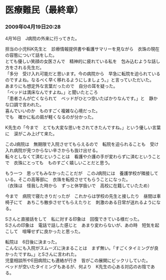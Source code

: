 # 医療難民（最終章）
### 2009年04月19日20:28

4月16日　J病院の外来に行ってきた。

担当の小児科K先生と　診療情報提供書や看護サマリーを見ながら　衣珠の現在の容態について話をした。  
とても優しい笑顔の女医さんで　精神的に疲れている私を　包み込むような話し方をされる先生だ。  
「多分　受け入れ可能だと思います。今の病院から　早急に転院を迫られているのですよね。なるべく早く移れるようにしましょう。」と言っていただいた。  
あまりにも想定外な言葉だったので　自分の耳を疑った。  
「ベッドは満床なんですよね。」と聞いたところ  
「患者さんが亡くなられて　ベッドがひとつ空いたばかりなんです。」と　静かな口調で言われた。  
喜んでいいのか　ものすごく複雑な心境だった。  
でも　確かに私の肩が軽くなるのが分かった。


K先生の「今まで　とても大変な思いをされてきたんですね。」という優しい言葉に　涙がこみ上げて来た。

このJ病院は　無期限で入院させてもらえるので　転院を迫られることも　受け入れ病院が見つからない辛さからも抜け出せる。  
転々としなくて済むということは　看護や介護の手が変わらずに済むということで　衣珠にとっても　ものすごく嬉しいことだと思う。

もう一つ　思ってもみなかったことだが　このJ病院には　養護学校が隣接している。そこの高等部に　衣珠を転校させてもらうことになった。  
（衣珠は　怪我した時から　ずっと休学扱いで　高校に在籍していたため）

今まで　病院で寝たきりだったが　これからは学校の先生と接したり　昼間は車椅子にて　あちこち散歩させてもらえたりと　刺激のある日常が送れるようになる。

Sさんと直接話をして　私に対する印象は　回復できている様だった。  
Sさんの印象は　電話で話した感じと　あまり変わらないが、あの時　短気を起こして　喧嘩せずに良かったと思った。

転院は　6日後に決まった。  
こんなにも入院がスムーズに決まることは　まず無い。「すごくタイミングが良かったですね。」とSさんに言われた。  
児童相談所やE田病院にも連絡が行き　皆がこの展開にビックリしていた。  
ベッドが空いたタイミングもあるが、何より　K先生の心ある対応のお陰である。